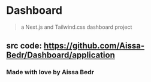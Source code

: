 # Dashboard
> a Next.js and Tailwind.css dashboard project

## src code: https://github.com/Aissa-Bedr/Dashboard/application
### Made with love by **Aissa Bedr**
